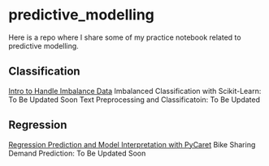 # predictive_modelling

Here is a repo where I share some of my practice notebook related to predictive modelling. 

## Classification
[Intro to Handle Imbalance Data](https://nbviewer.jupyter.org/github/weishunc5/predictive_modelling/blob/main/handle_imbalance_example_porto_seguro.ipynb)
Imbalanced Classification with Scikit-Learn: To Be Updated Soon
Text Preprocessing and Classificatoin: To Be Updated

## Regression
[Regression Prediction and Model Interpretation with PyCaret](https://nbviewer.jupyter.org/github/weishunc5/predictive_modelling/blob/main/houseprice-pycaret.ipynb)
Bike Sharing Demand Prediction: To Be Updated Soon
